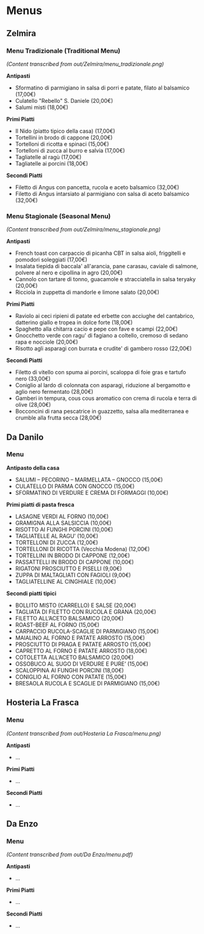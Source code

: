 # Menus

## Zelmira

### Menu Tradizionale (Traditional Menu)
*(Content transcribed from out/Zelmira/menu_tradizionale.png)*

**Antipasti**
*   Sformatino di parmigiano in salsa di porri e patate, filato al balsamico (17,00€)
*   Culatello "Rebello" S. Daniele (20,00€)
*   Salumi misti (18,00€)

**Primi Piatti**
*   Il Nido (piatto tipico della casa) (17,00€)
*   Tortellini in brodo di cappone (20,00€)
*   Tortelloni di ricotta e spinaci (15,00€)
*   Tortelloni di zucca al burro e salvia (17,00€)
*   Tagliatelle al ragù (17,00€)
*   Tagliatelle ai porcini (18,00€)

**Secondi Piatti**
*   Filetto di Angus con pancetta, rucola e aceto balsamico (32,00€)
*   Filetto di Angus intarsiato al parmigiano con salsa di aceto balsamico (32,00€)

### Menu Stagionale (Seasonal Menu)
*(Content transcribed from out/Zelmira/menu_stagionale.png)*

**Antipasti**
*   French toast con carpaccio di picanha CBT in salsa aioli, friggitelli e pomodori soleggiati (17,00€)
*   Insalata tiepida di baccala' all'arancia, pane carasau, caviale di salmone, polvere al nero e cipollina in agro (20,00€)
*   Cannolo con tartare di tonno, guacamole e stracciatella in salsa teryaky (20,00€)
*   Ricciola in zuppetta di mandorle e limone salato (20,00€)

**Primi Piatti**
*   Raviolo ai ceci ripieni di patate ed erbette con acciughe del cantabrico, datterino giallo e tropea in dolce forte (18,00€)
*   Spaghetto alla chitarra cacio e pepe con fave e scampi (22,00€)
*   Gnocchetto verde con ragu' di fagiano a coltello, cremoso di sedano rapa e nocciole (20,00€)
*   Risotto agli asparagi con burrata e crudite' di gambero rosso (22,00€)

**Secondi Piatti**
*   Filetto di vitello con spuma ai porcini, scaloppa di foie gras e tartufo nero (33,00€)
*   Coniglio al lardo di colonnata con asparagi, riduzione al bergamotto e aglio nero fermentato (28,00€)
*   Gamberi in tempura, cous cous aromatico con crema di rucola e terra di olive (28,00€)
*   Bocconcini di rana pescatrice in guazzetto, salsa alla mediterranea e crumble alla frutta secca (28,00€)

## Da Danilo

### Menu
**Antipasto della casa**
*   SALUMI – PECORINO – MARMELLATA – GNOCCO (15,00€)
*   CULATELLO DI PARMA CON GNOCCO (15,00€)
*   SFORMATINO DI VERDURE E CREMA DI FORMAGGI (10,00€)

**Primi piatti di pasta fresca**
*   LASAGNE VERDI AL FORNO (10,00€)
*   GRAMIGNA ALLA SALSICCIA (10,00€)
*   RISOTTO AI FUNGHI PORCINI (10,00€)
*   TAGLIATELLE AL RAGU’ (10,00€)
*   TORTELLONI DI ZUCCA (12,00€)
*   TORTELLONI DI RICOTTA (Vecchia Modena) (12,00€)
*   TORTELLINI IN BRODO DI CAPPONE (12,00€)
*   PASSATTELLI IN BRODO DI CAPPONE (10,00€)
*   RIGATONI PROSCIUTTO E PISELLI (9,00€)
*   ZUPPA DI MALTAGLIATI CON FAGIOLI (9,00€)
*   TAGLIATELLINE AL CINGHIALE (10,00€)

**Secondi piatti tipici**
*   BOLLITO MISTO (CARRELLO) E SALSE (20,00€)
*   TAGLIATA DI FILETTO CON RUCOLA E GRANA (20,00€)
*   FILETTO ALL’ACETO BALSAMICO (20,00€)
*   ROAST-BEEF AL FORNO (15,00€)
*   CARPACCIO RUCOLA-SCAGLIE DI PARMIGIANO (15,00€)
*   MAIALINO AL FORNO E PATATE ARROSTO (15,00€)
*   PROSCIUTTO DI PRAGA E PATATE ARROSTO (15,00€)
*   CAPRETTO AL FORNO E PATATE ARROSTO (18,00€)
*   COTOLETTA ALL’ACETO BALSAMICO (20,00€)
*   OSSOBUCO AL SUGO DI VERDURE E PURE’ (15,00€)
*   SCALOPPINA AI FUNGHI PORCINI (18,00€)
*   CONIGLIO AL FORNO CON PATATE (15,00€)
*   BRESAOLA RUCOLA E SCAGLIE DI PARMIGIANO (15,00€)

## Hosteria La Frasca

### Menu
*(Content transcribed from out/Hosteria La Frasca/menu.png)*

**Antipasti**
*   ...

**Primi Piatti**
*   ...

**Secondi Piatti**
*   ...

## Da Enzo

### Menu
*(Content transcribed from out/Da Enzo/menu.pdf)*

**Antipasti**
*   ...

**Primi Piatti**
*   ...

**Secondi Piatti**
*   ...
